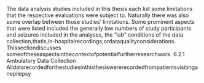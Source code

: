 The data analysis studies included in this thesis each list some limitations that the respective
evaluations were subject to. Naturally there was also some overlap between those studies’
limitations. Some prominent aspects that were listed included the generally low numbers
of study participants and seizures included in the analyses, the “lab” conditions of the data
collection,thatis,in-hospitalrecordings,ordataqualityconsiderations. Thissectiondiscusses
someoftheseaspectsinthecontextofpotentialfurtherresearchwork.
6.2.1 Ambulatory Data Collection
Alldatarecordedforthestudiesinthisthesiswererecordedfrompatientsvisitinganepilepsy